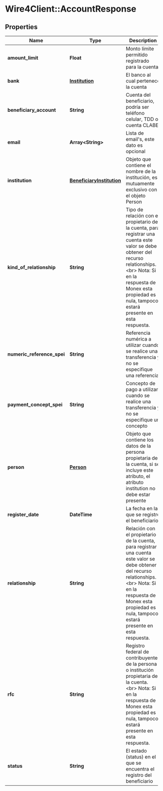 # Wire4Client::AccountResponse

## Properties
Name | Type | Description | Notes
------------ | ------------- | ------------- | -------------
**amount_limit** | **Float** | Monto límite permitido registrado para la cuenta | 
**bank** | [**Institution**](Institution.md) | El banco al cual pertenece la cuenta | [optional] 
**beneficiary_account** | **String** | Cuenta del beneficiario, podría ser teléfono celular, TDD o cuenta CLABE | 
**email** | **Array&lt;String&gt;** | Lista de email&#39;s, este dato es opcional | [optional] 
**institution** | [**BeneficiaryInstitution**](BeneficiaryInstitution.md) | Objeto que contiene el nombre de la institución, es mutuamente exclusivo con el objeto Person | [optional] 
**kind_of_relationship** | **String** | Tipo de relación con el propietario de la cuenta, para registrar una cuenta este valor se debe obtener  del recurso relationships. &lt;br&gt; Nota: Si en la respuesta de Monex esta propiedad es nula, tampoco estará presente en esta respuesta. | 
**numeric_reference_spei** | **String** | Referencia numérica a utilizar cuando se realice una transferencia y no se especifique una referencia | [optional] 
**payment_concept_spei** | **String** | Concepto de pago a utilizar cuando se realice una transferencia y no se especifique un concepto | [optional] 
**person** | [**Person**](Person.md) | Objeto que contiene los datos de la persona propietaria de la cuenta, si se incluye este atributo, el atributo institution no debe estar presente | [optional] 
**register_date** | **DateTime** | La fecha en la que se registro el beneficiario | [optional] 
**relationship** | **String** | Relación con el propietario de la cuenta, para registrar una cuenta este valor se debe obtener  del recurso relationships. &lt;br&gt; Nota: Si en la respuesta de Monex esta propiedad es nula, tampoco estará presente en esta respuesta. | 
**rfc** | **String** | Registro federal de contribuyentes de la persona o institución propietaria de la cuenta. &lt;br&gt; Nota: Si en la respuesta de Monex esta propiedad es nula, tampoco estará presente en esta respuesta. | 
**status** | **String** | El estado (status) en el que se encuentra el registro del beneficiario | [optional] 


